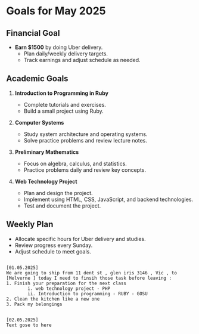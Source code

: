 # Goals for May 2025

## Financial Goal
- **Earn $1500** by doing Uber delivery.
    - Plan daily/weekly delivery targets.
    - Track earnings and adjust schedule as needed.

## Academic Goals
1. **Introduction to Programming in Ruby**
     - Complete tutorials and exercises.
     - Build a small project using Ruby.

2. **Computer Systems**
     - Study system architecture and operating systems.
     - Solve practice problems and review lecture notes.

3. **Preliminary Mathematics**
     - Focus on algebra, calculus, and statistics.
     - Practice problems daily and review key concepts.

4. **Web Technology Project**
     - Plan and design the project.
     - Implement using HTML, CSS, JavaScript, and backend technologies.
     - Test and document the project.

## Weekly Plan
- Allocate specific hours for Uber delivery and studies.
- Review progress every Sunday.
- Adjust schedule to meet goals.


```

[01.05.2025]
We are going to ship from 11 dent st , glen iris 3146 , Vic , to [Melverne ] today I need to finsih those task before leaving : 
1. Finish your preparation for the next class 
        i. web technology project - PHP 
        ii. Introduction to programming - RUBY - GOSU 
2. Clean the kitchen like a new one 
3. Pack my belongings 


[02.05.2025]
Text gose to here 
```